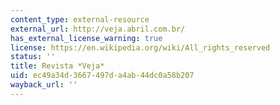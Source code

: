 ```yaml
---
content_type: external-resource
external_url: http://veja.abril.com.br/
has_external_license_warning: true
license: https://en.wikipedia.org/wiki/All_rights_reserved
status: ''
title: Revista *Veja*
uid: ec49a34d-3667-497d-a4ab-44dc0a58b207
wayback_url: ''
---
```

